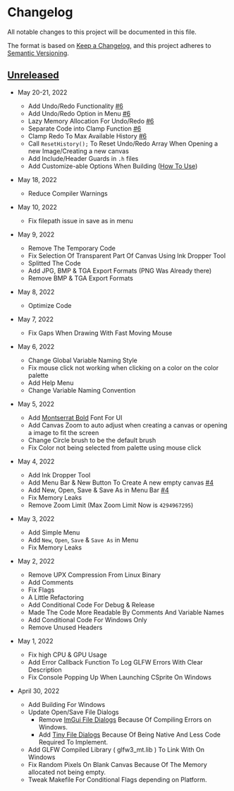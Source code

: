 # Changelog
All notable changes to this project will be documented in this file.

The format is based on [Keep a Changelog](https://keepachangelog.com/en/1.0.0/),
and this project adheres to [Semantic Versioning](https://semver.org/spec/v2.0.0.html).

## [Unreleased](https://github.com/DEVLOPRR/CSprite/releases/tag/continuous)

- May 20-21, 2022
	- Add Undo/Redo Functionality [#6](https://github.com/DEVLOPRR/CSprite/pull/6)
	- Add Undo/Redo Option in Menu [#6](https://github.com/DEVLOPRR/CSprite/pull/6)
	- Lazy Memory Allocation For Undo/Redo [#6](https://github.com/DEVLOPRR/CSprite/pull/6)
	- Separate Code into Clamp Function [#6](https://github.com/DEVLOPRR/CSprite/pull/6)
	- Clamp Redo To Max Available History [#6](https://github.com/DEVLOPRR/CSprite/pull/6)
	- Call `ResetHistory();` To Reset Undo/Redo Array When Opening a new Image/Creating a new canvas
	- Add Include/Header Guards in `.h` files
	- Add Customize-able Options When Building ([How To Use](https://github.com/DEVLOPRR/CSprite/wiki/Building-From-Source#customizing))

- May 18, 2022
	- Reduce Compiler Warnings

- May 10, 2022
	- Fix filepath issue in save as in menu

- May 9, 2022
	- Remove The Temporary Code
	- Fix Selection Of Transparent Part Of Canvas Using Ink Dropper Tool
	- Splitted The Code
	- Add JPG, BMP & TGA Export Formats (PNG Was Already there)
	- Remove BMP & TGA Export Formats

- May 8, 2022
	- Optimize Code

- May 7, 2022
	- Fix Gaps When Drawing With Fast Moving Mouse

- May 6, 2022
	- Change Global Variable Naming Style
	- Fix mouse click not working when clicking on a color on the color palette
	- Add Help Menu
	- Change Variable Naming Convention

- May 5, 2022
	- Add [Montserrat Bold](https://fonts.google.com/specimen/Montserrat) Font For UI
	- Add Canvas Zoom to auto adjust when creating a canvas or opening a image to fit the screen
	- Change Circle brush to be the default brush
	- Fix Color not being selected from palette using mouse click

- May 4, 2022

	- Add Ink Dropper Tool
	- Add Menu Bar & New Button To Create A new empty canvas [#4](https://github.com/DEVLOPRR/CSprite/pull/4)
	- Add New, Open, Save & Save As in Menu Bar [#4](https://github.com/DEVLOPRR/CSprite/pull/4)
	- Fix Memory Leaks
	- Remove Zoom Limit (Max Zoom Limit Now is `4294967295`)

- May 3, 2022
	- Add Simple Menu
	- Add `New`, `Open`, `Save` & `Save As` in Menu
	- Fix Memory Leaks

- May 2, 2022
	- Remove UPX Compression From Linux Binary
	- Add Comments
	- Fix Flags
	- A Little Refactoring
	- Add Conditional Code For Debug & Release
	- Made The Code More Readable By Comments And Variable Names
	- Add Conditional Code For Windows Only
	- Remove Unused Headers

- May 1, 2022
	- Fix high CPU & GPU Usage
	- Add Error Callback Function To Log GLFW Errors With Clear Description
	- Fix Console Popping Up When Launching CSprite On Windows

- April 30, 2022
	- Add Building For Windows
	- Update Open/Save File Dialogs
		- Remove [ImGui File Dialogs](https://github.com/aiekick/ImGuiFileDialog) Because Of Compiling Errors on Windows.
		- Add [Tiny File Dialogs](https://sourceforge.net/projects/tinyfiledialogs/) Because Of Being Native And Less Code Required To Implement.
	- Add GLFW Compiled Library ( glfw3_mt.lib ) To Link With On Windows
	- Fix Random Pixels On Blank Canvas Because Of The Memory allocated not being empty.
	- Tweak Makefile For Conditional Flags depending on Platform.
